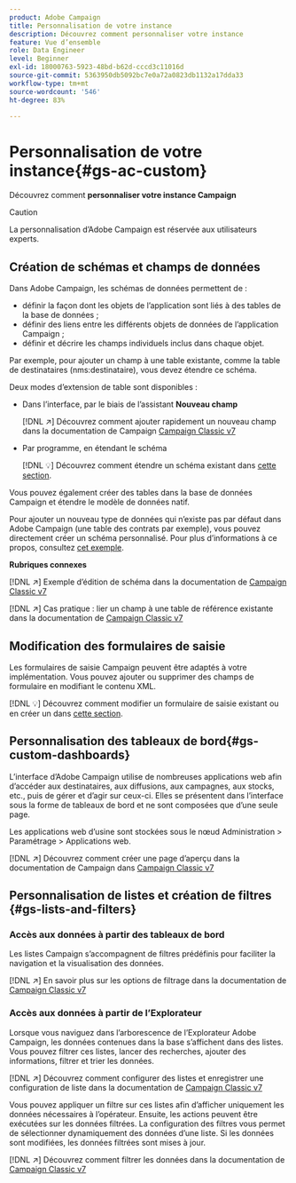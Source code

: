 ```yaml
---
product: Adobe Campaign
title: Personnalisation de votre instance
description: Découvrez comment personnaliser votre instance
feature: Vue d’ensemble
role: Data Engineer
level: Beginner
exl-id: 18000763-5923-48bd-b62d-cccd3c11016d
source-git-commit: 5363950db5092bc7e0a72a0823db1132a17dda33
workflow-type: tm+mt
source-wordcount: '546'
ht-degree: 83%

---
```


# Personnalisation de votre instance{#gs-ac-custom}

Découvrez comment **personnaliser votre instance Campaign**

>[!CAUTION]
>
>La personnalisation d’Adobe Campaign est réservée aux utilisateurs experts.

## Création de schémas et champs de données

Dans Adobe Campaign, les schémas de données permettent de :

* définir la façon dont les objets de l’application sont liés à des tables de la base de données ;
* définir des liens entre les différents objets de données de l’application Campaign ;
* définir et décrire les champs individuels inclus dans chaque objet.

Par exemple, pour ajouter un champ à une table existante, comme la table de destinataires (nms:destinataire), vous devez étendre ce schéma.

Deux modes d’extension de table sont disponibles :

* Dans l’interface, par le biais de l’assistant **Nouveau champ**

   [!DNL :arrow_upper_right:] Découvrez comment ajouter rapidement un nouveau champ dans la documentation de Campaign  [Campaign Classic v7](https://experienceleague.adobe.com/docs/campaign-classic/using/configuring-campaign-classic/editing-schemas/new-field-wizard.html?lang=fr#configuring-campaign-classic)

* Par programme, en étendant le schéma

   [!DNL :bulb:] Découvrez comment étendre un schéma existant dans [cette section](../dev/extend-schema.md).


Vous pouvez également créer des tables dans la base de données Campaign et étendre le modèle de données natif.

Pour ajouter un nouveau type de données qui n’existe pas par défaut dans Adobe Campaign (une table des contrats par exemple), vous pouvez directement créer un schéma personnalisé. Pour plus d’informations à ce propos, consultez [cet exemple](../dev/create-schema.md#example--creating-a-contract-table).

**Rubriques connexes**

[!DNL :arrow_upper_right:] Exemple d’édition de schéma dans la documentation de  [Campaign Classic v7](https://experienceleague.adobe.com/docs/campaign-classic/using/configuring-campaign-classic/editing-schemas/examples-of-schemas-edition.html?lang=fr#configuring-campaign-classic)

[!DNL :arrow_upper_right:] Cas pratique : lier un champ à une table de référence existante dans la documentation de  [Campaign Classic v7](https://experienceleague.adobe.com/docs/campaign-classic/using/configuring-campaign-classic/editing-schemas/examples-of-schemas-edition.html?lang=fr#uc-link)


## Modification des formulaires de saisie

Les formulaires de saisie Campaign peuvent être adaptés à votre implémentation. Vous pouvez ajouter ou supprimer des champs de formulaire en modifiant le contenu XML.

[!DNL :bulb:] Découvrez comment modifier un formulaire de saisie existant ou en créer un dans [cette section](../dev/forms.md).

## Personnalisation des tableaux de bord{#gs-custom-dashboards}

L’interface d’Adobe Campaign utilise de nombreuses applications web afin d’accéder aux destinataires, aux diffusions, aux campagnes, aux stocks, etc., puis de gérer et d’agir sur ceux-ci. Elles se présentent dans l’interface sous la forme de tableaux de bord et ne sont composées que d’une seule page.

Les applications web d’usine sont stockées sous le nœud Administration > Paramétrage > Applications web.

[!DNL :arrow_upper_right:] Découvrez comment créer une page d’aperçu dans la documentation de Campaign dans  [Campaign Classic v7](https://experienceleague.adobe.com/docs/campaign-classic/using/designing-content/web-applications/use-cases--creating-overviews.html?lang=fr#creating-a-single-page-web-application)


## Personnalisation de listes et création de filtres {#gs-lists-and-filters}

### Accès aux données à partir des tableaux de bord

Les listes Campaign s’accompagnent de filtres prédéfinis pour faciliter la navigation et la visualisation des données.

[!DNL :arrow_upper_right:] En savoir plus sur les options de filtrage dans la documentation de  [Campaign Classic v7](https://experienceleague.adobe.com/docs/campaign-classic/using/getting-started/filtering-data/filtering-options.html?lang=fr#about-filtering)


### Accès aux données à partir de l’Explorateur

Lorsque vous naviguez dans l’arborescence de l’Explorateur Adobe Campaign, les données contenues dans la base s’affichent dans des listes. Vous pouvez filtrer ces listes, lancer des recherches, ajouter des informations, filtrer et trier les données.

[!DNL :arrow_upper_right:] Découvrez comment configurer des listes et enregistrer une configuration de liste dans la documentation de  [Campaign Classic v7](https://experienceleague.adobe.com/docs/campaign-classic/using/getting-started/starting-with-adobe-campaign/campaign-workspace/adobe-campaign-ui-lists.html?lang=fr#getting-started)


Vous pouvez appliquer un filtre sur ces listes afin d’afficher uniquement les données nécessaires à l’opérateur. Ensuite, les actions peuvent être exécutées sur les données filtrées. La configuration des filtres vous permet de sélectionner dynamiquement des données d’une liste. Si les données sont modifiées, les données filtrées sont mises à jour.

[!DNL :arrow_upper_right:] Découvrez comment filtrer les données dans la documentation de  [Campaign Classic v7](https://experienceleague.adobe.com/docs/campaign-classic/using/getting-started/filtering-data/creating-filters.html?lang=fr#typology-of-available-filters)
